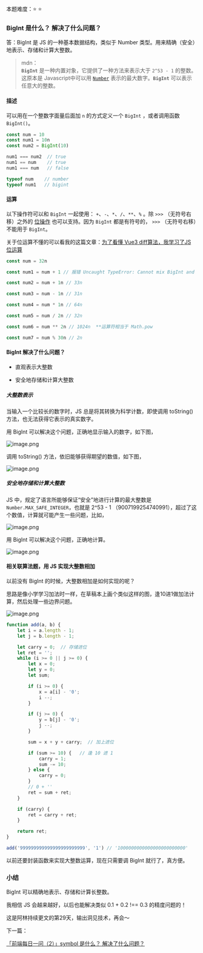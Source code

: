 本题难度：⭐ ⭐

### BigInt 是什么？ 解决了什么问题？
答：BigInt 是 JS 的一种基本数据结构，类似于 Number 类型。用来精确（安全）地表示、存储和计算大整数。

> mdn：\
>**`BigInt`** 是一种内置对象，它提供了一种方法来表示大于 `2^53 - 1` 的整数。这原本是 Javascript中可以用 [`Number`](https://developer.mozilla.org/zh-CN/docs/Web/JavaScript/Reference/Global_Objects/Number) 表示的最大数字。**`BigInt`** 可以表示任意大的整数。

#### 描述

可以用在一个整数字面量后面加 `n` 的方式定义一个 `BigInt` ，或者调用函数`BigInt()`。
```js
const num = 10
const num1 = 10n
const num2 = BigInt(10)

num1 === num2  // true
num1 == num    // true
num1 === num   // false

typeof num    // number
typeof num1   // bigint
```
#### 运算

以下操作符可以和 `BigInt` 一起使用： `+`、`-`、`*`、`/`、`**`、`%` 。除 `>>>` （无符号右移）之外的 [位操作](https://developer.mozilla.org/en-US/docs/Web/JavaScript/Reference/Operators/Bitwise_Operators) 也可以支持。因为 `BigInt` 都是有符号的， `>>>` （无符号右移）不能用于 `BigInt`。

关于位运算不懂的可以看我的这篇文章：[为了看懂 Vue3 diff算法，我学习了JS 位运算](https://juejin.cn/post/7065849869927677965)
```js
const num = 32n

const num1 = num + 1 // 报错 Uncaught TypeError: Cannot mix BigInt and other types, use explicit conversions

const num2 = num + 1n // 33n

const num3 = num - 1n // 31n

const num4 = num * 1n // 64n

const num5 = num / 2n // 32n

const num6 = num ** 2n // 1024n  **运算符相当于 Math.pow

const num7 = num % 30n // 2n
```

#### BigInt 解决了什么问题？
- 直观表示大整数

- 安全地存储和计算大整数

##### 大整数表示

当输入一个比较长的数字时，JS 总是将其转换为科学计数，即使调用 toString() 方法，也无法获得它表示的真实数字。

用 BigInt 可以解决这个问题，正确地显示输入的数字，如下图，

![image.png](https://p9-juejin.byteimg.com/tos-cn-i-k3u1fbpfcp/d64957b7a27c4e17b736f5f7450005ca~tplv-k3u1fbpfcp-watermark.image?)

调用 toString() 方法，依旧能够获得期望的数值，如下图，

![image.png](https://p1-juejin.byteimg.com/tos-cn-i-k3u1fbpfcp/36c29ab603ed4560a0ce44e9ff9b4116~tplv-k3u1fbpfcp-watermark.image?)

##### 安全地存储和计算大整数

JS 中，规定了语言所能够保证“安全”地进行计算的最大整数是`Number.MAX_SAFE_INTEGER`，也就是 2^53 - 1 （9007199254740991），超过了这个数值，计算就可能产生一些问题，比如，

![image.png](https://p9-juejin.byteimg.com/tos-cn-i-k3u1fbpfcp/2559395a750a439c8a3adc8ed715a6f2~tplv-k3u1fbpfcp-watermark.image?)

用 BigInt 可以解决这个问题，正确地计算。

![image.png](https://p9-juejin.byteimg.com/tos-cn-i-k3u1fbpfcp/57bd4c0ea82940b7aff6334d7a0fa43a~tplv-k3u1fbpfcp-watermark.image?)

#### 相关联算法题，用 JS 实现大整数相加

以前没有 BigInt 的时候，大整数相加是如何实现的呢？

思路是像小学学习加法时一样，在草稿本上画个类似这样的图，逢10进1做加法计算，然后处理一些边界问题。


![image.png](https://p3-juejin.byteimg.com/tos-cn-i-k3u1fbpfcp/e6b3d92e849846b7ae8552a24a66964c~tplv-k3u1fbpfcp-watermark.image?)

```js
function add(a, b) {
    let i = a.length - 1;
    let j = b.length - 1;

    let carry = 0;  // 存储进位
    let ret = '';
    while (i >= 0 || j >= 0) {
        let x = 0;
        let y = 0;
        let sum;

        if (i >= 0) {
            x = a[i] - '0';
            i --;
        }

        if (j >= 0) {
            y = b[j] - '0';
            j --;
        }

        sum = x + y + carry;  // 加上进位

        if (sum >= 10) {   // 逢 10 进 1
            carry = 1;
            sum -= 10;
        } else {
            carry = 0;
        }
        // 0 + ''
        ret = sum + ret;
    }

    if (carry) {
        ret = carry + ret;
    }

    return ret;
}

add('999999999999999999999999', '1') // '1000000000000000000000000'
```
以前还要封装函数来实现大整数运算，现在只需要调 BigInt 就行了，真方便。

### 小结

BigInt 可以精确地表示、存储和计算长整数。

我相信 JS 会越来越好，以后也能解决类似 0.1 + 0.2 !== 0.3 的精度问题的！

这是阿林持续更文的第29天，输出洞见技术，再会～

下一篇：

[「前端每日一问（2）」symbol 是什么？ 解决了什么问题？](https://github.com/wlllyfor/question-everyday/blob/main/JS/2.symbol%20%E6%98%AF%E4%BB%80%E4%B9%88%EF%BC%9F%20%E8%A7%A3%E5%86%B3%E4%BA%86%E4%BB%80%E4%B9%88%E9%97%AE%E9%A2%98%EF%BC%9F.md)